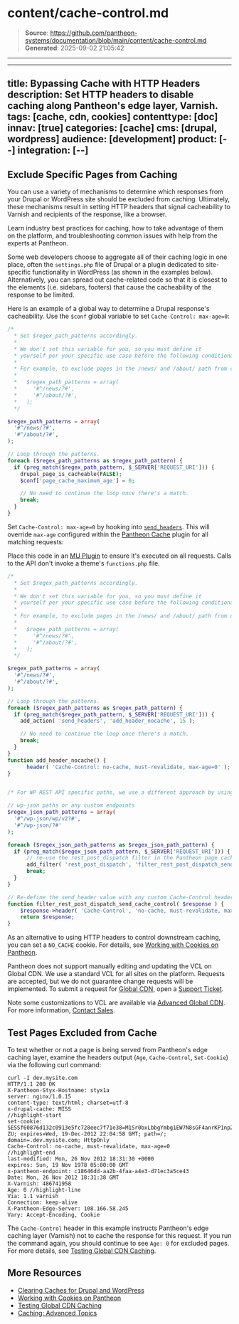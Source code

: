 # content/cache-control.md

> **Source**: https://github.com/pantheon-systems/documentation/blob/main/content/cache-control.md
> **Generated**: 2025-09-02 21:05:42

---

---
title: Bypassing Cache with HTTP Headers
description: Set HTTP headers to disable caching along Pantheon's edge layer, Varnish.
tags: [cache, cdn, cookies]
contenttype: [doc]
innav: [true]
categories: [cache]
cms: [drupal, wordpress]
audience: [development]
product: [--]
integration: [--]
---

## Exclude Specific Pages from Caching

You can use a variety of mechanisms to determine which responses from your Drupal or WordPress site should be excluded from caching. Ultimately, these mechanisms result in setting HTTP headers that signal cacheability to Varnish and recipients of the response, like a browser.

<Enablement title="Agency WebOps Training" link="https://pantheon.io/learn-pantheon?docs" campaign="webops-cache-control">

Learn industry best practices for caching, how to take advantage of them on the platform, and troubleshooting common issues with help from the experts at Pantheon.

</Enablement>

Some web developers choose to aggregate all of their caching logic in one place, often the `settings.php` file of Drupal or a plugin dedicated to site-specific functionality in WordPress (as shown in the examples below). Alternatively, you can spread out cache-related code so that it is closest to the elements (i.e. sidebars, footers) that cause the cacheability of the response to be limited.

<TabList>

<Tab title="Drupal" id="d7" active={true}>

Here is an example of a global way to determine a Drupal response's cacheability. Use the `$conf` global variable to set `Cache-Control: max-age=0`:

```php
/*
  * Set $regex_path_patterns accordingly.
  *
  * We don't set this variable for you, so you must define it
  * yourself per your specific use case before the following conditional.
  *
  * For example, to exclude pages in the /news/ and /about/ path from cache, set:
  *
  *   $regex_path_patterns = array(
  *     '#^/news/?#',
  *     '#^/about/?#',
  *   );
  */

$regex_path_patterns = array(
  '#^/news/?#',
  '#^/about/?#',
);

// Loop through the patterns.
foreach ($regex_path_patterns as $regex_path_pattern) {
  if (preg_match($regex_path_pattern, $_SERVER['REQUEST_URI'])) {
    drupal_page_is_cacheable(FALSE);
    $conf['page_cache_maximum_age'] = 0;

    // No need to continue the loop once there's a match.
    break;
  }
}
```

</Tab>

<Tab title="WordPress" id="wp">

Set `Cache-Control: max-age=0` by hooking into [`send_headers`](https://codex.wordpress.org/Plugin_API/Action_Reference/send_headers). This will override `max-age` configured within the [Pantheon Cache](/guides/wordpress-configurations/wordpress-cache-plugin) plugin for all matching requests:

<Alert title="Note" type="info">

Place this code in an [MU Plugin](/guides/wordpress-configurations/mu-plugin) to ensure it's executed on all requests. Calls to the API don't invoke a theme's `functions.php` file.

</Alert>

```php
/*
  * Set $regex_path_patterns accordingly.
  *
  * We don't set this variable for you, so you must define it
  * yourself per your specific use case before the following conditional.
  *
  * For example, to exclude pages in the /news/ and /about/ path from cache, set:
  *
  *   $regex_path_patterns = array(
  *     '#^/news/?#',
  *     '#^/about/?#',
  *   );
  */

$regex_path_patterns = array(
  '#^/news/?#',
  '#^/about/?#',
);

// Loop through the patterns.
foreach ($regex_path_patterns as $regex_path_pattern) {
  if (preg_match($regex_path_pattern, $_SERVER['REQUEST_URI'])) {
    add_action( 'send_headers', 'add_header_nocache', 15 );

    // No need to continue the loop once there's a match.
    break;
  }
}
function add_header_nocache() {
      header( 'Cache-Control: no-cache, must-revalidate, max-age=0' );
}


/* For WP REST API specific paths, we use a different approach by using the rest_post_dispatch filter */

// wp-json paths or any custom endpoints
$regex_json_path_patterns = array(
  '#^/wp-json/wp/v2?#',
  '#^/wp-json/?#'
);

foreach ($regex_json_path_patterns as $regex_json_path_pattern) {
  if (preg_match($regex_json_path_pattern, $_SERVER['REQUEST_URI'])) {
      // re-use the rest_post_dispatch filter in the Pantheon page cache plugin
      add_filter( 'rest_post_dispatch', 'filter_rest_post_dispatch_send_cache_control', 12 );
      break;
  }
}

// Re-define the send_header value with any custom Cache-Control header
function filter_rest_post_dispatch_send_cache_control( $response ) {
    $response->header( 'Cache-Control', 'no-cache, must-revalidate, max-age=0' );
    return $response;
}
```

</Tab>

</TabList>

As an alternative to using HTTP headers to control downstream caching, you can set a `NO_CACHE` cookie. For details, see [Working with Cookies on Pantheon](/cookies).

<Alert title="Warning" type="danger">

Pantheon does not support manually editing and updating the VCL on Global CDN. We use a standard VCL for all sites on the platform. Requests are accepted, but we do not guarantee change requests will be implemented. To submit a request for [Global CDN](/guides/global-cdn), open a [Support Ticket](/guides/support/contact-support/#general-support-ticket).

Note some customizations to VCL are available via [Advanced Global CDN](/guides/professional-services/advanced-global-cdn). For more information, [Contact Sales](https://pantheon.io/contact-us).

</Alert>

## Test Pages Excluded from Cache
To test whether or not a page is being served from Pantheon's edge caching layer, examine the headers output (`Age`, `Cache-Control`, `Set-Cookie`) via the following curl command:

```bash{outputLines: 2-20}
curl -I dev.mysite.com
HTTP/1.1 200 OK
X-Pantheon-Styx-Hostname: styx1a
server: nginx/1.0.15
content-type: text/html; charset=utf-8
x-drupal-cache: MISS
//highlight-start
set-cookie: SESSf60876d132c0913e5fc728eec7f71e38=M1Sr0bxLbbgYmbg1EW7N8sGF4anrKP1np25EkYta-ZU; expires=Wed, 19-Dec-2012 22:04:58 GMT; path=/; domain=.dev.mysite.com; HttpOnly
Cache-Control: no-cache, must-revalidate, max-age=0
//highlight-end
last-modified: Mon, 26 Nov 2012 18:31:30 +0000
expires: Sun, 19 Nov 1978 05:00:00 GMT
x-pantheon-endpoint: c18646dd-aa2b-4faa-a4e3-d71ec3a5ce43
Date: Mon, 26 Nov 2012 18:31:38 GMT
X-Varnish: 486741958
Age: 0 //highlight-line
Via: 1.1 varnish
Connection: keep-alive
X-Pantheon-Edge-Server: 108.166.58.245
Vary: Accept-Encoding, Cookie
```

The `Cache-Control` header in this example instructs Pantheon's edge caching layer (Varnish) not to cache the response for this request. If you run the command again, you should continue to see `Age: 0` for excluded pages. For more details, see [Testing Global CDN Caching](/guides/global-cdn/test-global-cdn-caching).

## More Resources
* [Clearing Caches for Drupal and WordPress](/clear-caches)
* [Working with Cookies on Pantheon](/cookies)
* [Testing Global CDN Caching](/guides/global-cdn/test-global-cdn-caching)
* [Caching: Advanced Topics](/caching-advanced-topics)
